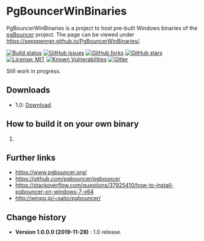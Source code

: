 PgBouncerWinBinaries
====================================

PgBouncerWinBinaries is a project to host pre-built Windows binaries of the [pgBouncer](https://www.pgbouncer.org/) project. The page can be viewed under https://sepppenner.github.io/PgBouncerWinBinaries/.

[![Build status](https://ci.appveyor.com/api/projects/status/502wxfe78xcfihm9?svg=true)](https://ci.appveyor.com/project/SeppPenner/pgbouncerwinbinaries)
[![GitHub issues](https://img.shields.io/github/issues/SeppPenner/PgBouncerWinBinaries.svg)](https://github.com/SeppPenner/PgBouncerWinBinaries/issues)
[![GitHub forks](https://img.shields.io/github/forks/SeppPenner/PgBouncerWinBinaries.svg)](https://github.com/SeppPenner/PgBouncerWinBinaries/network)
[![GitHub stars](https://img.shields.io/github/stars/SeppPenner/PgBouncerWinBinaries.svg)](https://github.com/SeppPenner/PgBouncerWinBinaries/stargazers)
[![License: MIT](https://img.shields.io/badge/License-MIT-blue.svg)](https://raw.githubusercontent.com/SeppPenner/PgBouncerWinBinaries/master/License.txt)
[![Known Vulnerabilities](https://snyk.io/test/github/SeppPenner/PgBouncerWinBinaries/badge.svg)](https://snyk.io/test/github/SeppPenner/PgBouncerWinBinaries)
[![Gitter](https://badges.gitter.im/PgBouncerWinBinaries/community.svg)](https://gitter.im/PgBouncerWinBinaries/community?utm_source=badge&utm_medium=badge&utm_campaign=pr-badge)

Still work in progress.


## Downloads
* 1.0: [Download](https://www.example.com).

## How to build it on your own binary
1. 

## Further links
* https://www.pgbouncer.org/
* https://github.com/pgbouncer/pgbouncer
* https://stackoverflow.com/questions/37925410/how-to-install-pgbouncer-on-windows-7-x64
* http://winpg.jp/~saito/pgbouncer/

Change history
--------------

* **Version 1.0.0.0 (2019-11-28)** : 1.0 release.
